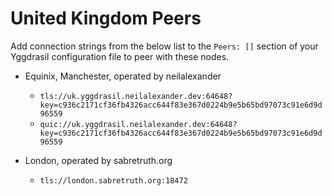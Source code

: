 # United Kingdom Peers

Add connection strings from the below list to the `Peers: []` section of your
Yggdrasil configuration file to peer with these nodes.

* Equinix, Manchester, operated by neilalexander
  * `tls://uk.yggdrasil.neilalexander.dev:64648?key=c936c2171cf36fb4326acc644f83e367d0224b9e5b65bd97073c91e6d9d96559`
  * `quic://uk.yggdrasil.neilalexander.dev:64648?key=c936c2171cf36fb4326acc644f83e367d0224b9e5b65bd97073c91e6d9d96559`

* London, operated by sabretruth.org
  * `tls://london.sabretruth.org:18472`
